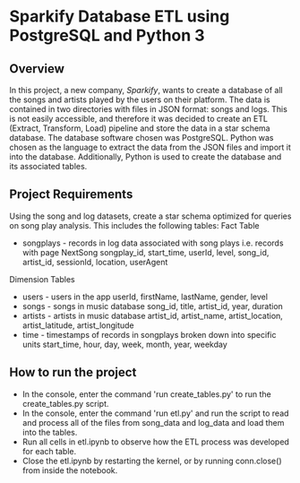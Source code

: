 # Sparkify Database ETL using PostgreSQL and Python 3

## Overview
In this project, a new company, *Sparkify*, wants to create a database of all the songs and artists played by the users on their platform. The data is contained in two directories with files in JSON format: songs and logs. This is not easily accessible, and therefore it was decided to create an ETL (Extract, Transform, Load) pipeline and store the data in a star schema database. The database software chosen was PostgreSQL. Python was chosen as the language to extract the data from the JSON files and import it into the database. Additionally, Python is used to create the database and its associated tables. 

## Project Requirements
Using the song and log datasets, create a star schema optimized for queries on song play analysis. This includes the following tables:
Fact Table

   * songplays - records in log data associated with song plays i.e. records with page NextSong
        songplay_id, start_time, userId, level, song_id, artist_id, sessionId, location, userAgent

Dimension Tables

   * users - users in the app
        userId, firstName, lastName, gender, level
   * songs - songs in music database
        song_id, title, artist_id, year, duration
   * artists - artists in music database
        artist_id, artist_name, artist_location, artist_latitude, artist_longitude
   * time - timestamps of records in songplays broken down into specific units
        start_time, hour, day, week, month, year, weekday
        
## How to run the project
- In the console, enter the command 'run create_tables.py' to run the create_tables.py script.
- In the console, enter the command 'run etl.py' and run the script to read and process all of the files from song_data and log_data and load them into the tables.
- Run all cells in etl.ipynb to observe how the ETL process was developed for each table.
- Close the etl.ipynb by restarting the kernel, or by running conn.close() from inside the notebook.

